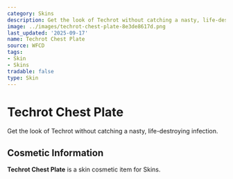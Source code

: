 ```yaml
---
category: Skins
description: Get the look of Techrot without catching a nasty, life-destroying infection.
image: ../images/techrot-chest-plate-8e3de8617d.png
last_updated: '2025-09-17'
name: Techrot Chest Plate
source: WFCD
tags:
- Skin
- Skins
tradable: false
type: Skin
---
```


# Techrot Chest Plate

Get the look of Techrot without catching a nasty, life-destroying infection.

## Cosmetic Information

**Techrot Chest Plate** is a skin cosmetic item for Skins.

